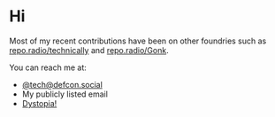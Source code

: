 # Hi

Most of my recent contributions have been on other foundries such as [repo.radio/technically](https://repo.radio/technically) and [repo.radio/Gonk](https://repo.radio/Gonk).

You can reach me at:
- [@tech@defcon.social](https://defcon.social/@tech)
- My publicly listed email
- [Dystopia!](https://flewkey.com/dystopia.html)

